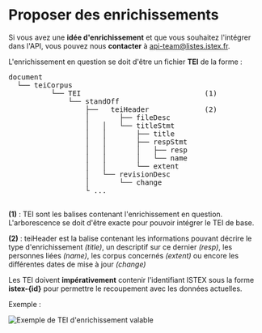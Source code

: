 # Proposer des enrichissements

Si vous avez une **idée d'enrichissement** et que vous souhaitez l'intégrer dans l'API, vous pouvez nous **contacter** à <api-team@listes.istex.fr>.

L'enrichissement en question se doit d'être un fichier **TEI** de la forme :

<pre class="json">
document
  └── teiCorpus
          └── TEI                             (1)
              └── standOff
                  ├──   teiHeader             (2)
                  │       ├── fileDesc
                  │   │   └── titleStmt
                  │   │       ├── title
                  │   │       ├── respStmt
                  │   │       │   ├── resp
                  │   │       │   └── name
                  │   │       └── extent
                  │   └── revisionDesc
                  │       └── change
                  └ ...

</pre>

**(1)** : TEI sont les balises contenant l'enrichissement en question. L'arborescence se doit d'être exacte pour pouvoir intégrer le TEI de base.

**(2)** : teiHeader est la balise contenant les informations pouvant décrire le type d'enrichissement *(title)*, un descriptif sur ce dernier *(resp)*, les personnes liées *(name)*, les corpus concernés *(extent)* ou encore les différentes dates de mise à jour *(change)*

Les TEI doivent **impérativement** contenir l'identifiant ISTEX sous la forme **istex-{id}** pour permettre le recoupement avec les données actuelles.

Exemple :

![Exemple de TEI d'enrichissement valable](img/teiEnrich.png)

[fields]: /fields/#champs-dacces-aux-fichiers-lies-au-document
[GROBID]: https://github.com/kermitt2/grobid
[WOS]: http://thomsonreuters.com/en/products-services/scholarly-scientific-research/scholarly-search-and-discovery/web-of-science.html
[scienceMetrix]: http://science-metrix.com/
[abesHub]: http://www.abes.fr/Projets-en-cours/Hub-de-metadonnees
[nb]: https://fr.wikipedia.org/wiki/Classification_na%C3%AFve_bay%C3%A9sienne
[unitex]: http://tln.li.univ-tours.fr/Tln_Istex.html
[POS]: https://fr.wikipedia.org/wiki/%C3%89tiquetage_morpho-syntaxique

